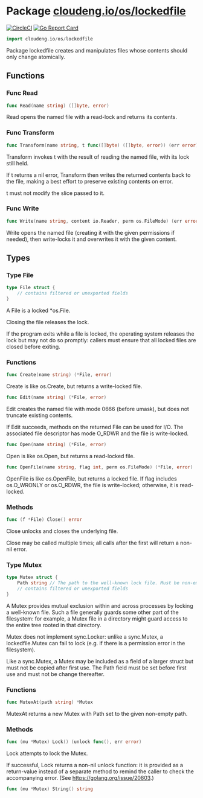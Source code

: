 # Package [cloudeng.io/os/lockedfile](https://pkg.go.dev/cloudeng.io/os/lockedfile?tab=doc)
[![CircleCI](https://circleci.com/gh/cloudengio/go.gotools.svg?style=svg)](https://circleci.com/gh/cloudengio/go.gotools) [![Go Report Card](https://goreportcard.com/badge/cloudeng.io/os/lockedfile)](https://goreportcard.com/report/cloudeng.io/os/lockedfile)

```go
import cloudeng.io/os/lockedfile
```

Package lockedfile creates and manipulates files whose contents should only
change atomically.

## Functions
### Func Read
```go
func Read(name string) ([]byte, error)
```
Read opens the named file with a read-lock and returns its contents.

### Func Transform
```go
func Transform(name string, t func([]byte) ([]byte, error)) (err error)
```
Transform invokes t with the result of reading the named file, with its lock
still held.

If t returns a nil error, Transform then writes the returned contents back
to the file, making a best effort to preserve existing contents on error.

t must not modify the slice passed to it.

### Func Write
```go
func Write(name string, content io.Reader, perm os.FileMode) (err error)
```
Write opens the named file (creating it with the given permissions if
needed), then write-locks it and overwrites it with the given content.



## Types
### Type File
```go
type File struct {
	// contains filtered or unexported fields
}
```
A File is a locked *os.File.

Closing the file releases the lock.

If the program exits while a file is locked, the operating system releases
the lock but may not do so promptly: callers must ensure that all locked
files are closed before exiting.

### Functions

```go
func Create(name string) (*File, error)
```
Create is like os.Create, but returns a write-locked file.


```go
func Edit(name string) (*File, error)
```
Edit creates the named file with mode 0666 (before umask), but does not
truncate existing contents.

If Edit succeeds, methods on the returned File can be used for I/O. The
associated file descriptor has mode O_RDWR and the file is write-locked.


```go
func Open(name string) (*File, error)
```
Open is like os.Open, but returns a read-locked file.


```go
func OpenFile(name string, flag int, perm os.FileMode) (*File, error)
```
OpenFile is like os.OpenFile, but returns a locked file. If flag includes
os.O_WRONLY or os.O_RDWR, the file is write-locked; otherwise, it is
read-locked.



### Methods

```go
func (f *File) Close() error
```
Close unlocks and closes the underlying file.

Close may be called multiple times; all calls after the first will return a
non-nil error.




### Type Mutex
```go
type Mutex struct {
	Path string // The path to the well-known lock file. Must be non-empty.
	// contains filtered or unexported fields
}
```
A Mutex provides mutual exclusion within and across processes by locking a
well-known file. Such a file generally guards some other part of the
filesystem: for example, a Mutex file in a directory might guard access to
the entire tree rooted in that directory.

Mutex does not implement sync.Locker: unlike a sync.Mutex, a
lockedfile.Mutex can fail to lock (e.g. if there is a permission error in
the filesystem).

Like a sync.Mutex, a Mutex may be included as a field of a larger struct but
must not be copied after first use. The Path field must be set before first
use and must not be change thereafter.

### Functions

```go
func MutexAt(path string) *Mutex
```
MutexAt returns a new Mutex with Path set to the given non-empty path.



### Methods

```go
func (mu *Mutex) Lock() (unlock func(), err error)
```
Lock attempts to lock the Mutex.

If successful, Lock returns a non-nil unlock function: it is provided as a
return-value instead of a separate method to remind the caller to check the
accompanying error. (See https://golang.org/issue/20803.)


```go
func (mu *Mutex) String() string
```







